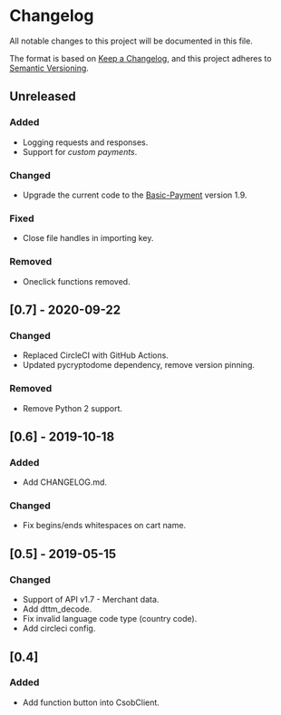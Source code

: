 # Changelog
All notable changes to this project will be documented in this file.

The format is based on [Keep a Changelog](https://keepachangelog.com/en/1.0.0/),
and this project adheres to [Semantic Versioning](https://semver.org/spec/v2.0.0.html).

## Unreleased

### Added
- Logging requests and responses.
- Support for _custom payments_.

### Changed
- Upgrade the current code to the [Basic-Payment] version 1.9.

### Fixed
- Close file handles in importing key.

### Removed
- Oneclick functions removed.

## [0.7] - 2020-09-22

### Changed
- Replaced CircleCI with GitHub Actions.
- Updated pycryptodome dependency, remove version pinning.

### Removed
- Remove Python 2 support.

## [0.6] - 2019-10-18

### Added
- Add CHANGELOG.md.

### Changed
- Fix begins/ends whitespaces on cart name.

## [0.5] - 2019-05-15

### Changed
- Support of API v1.7 - Merchant data.
- Add dttm_decode.
- Fix invalid language code type (country code).
- Add circleci config.

## [0.4]

### Added
- Add function button into CsobClient.

[Basic-Payment]: https://github.com/csob/paymentgateway/wiki/Basic-Payment
